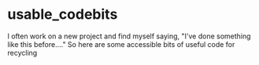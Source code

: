 usable_codebits
===============

I often work on a new project and find myself saying, "I've done something like this before...."
So here are some accessible bits of useful code for recycling
